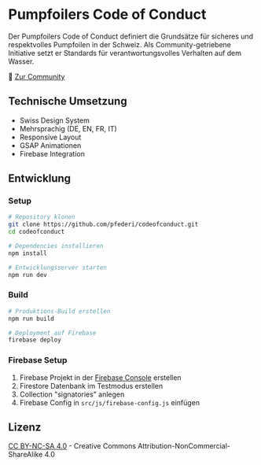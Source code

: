 # Pumpfoilers Code of Conduct

Der Pumpfoilers Code of Conduct definiert die Grundsätze für sicheres und respektvolles Pumpfoilen in der Schweiz. Als Community-getriebene Initiative setzt er Standards für verantwortungsvolles Verhalten auf dem Wasser.

🌊 [Zur Community](https://pumpfoiling.community)

## Technische Umsetzung

- Swiss Design System
- Mehrsprachig (DE, EN, FR, IT)
- Responsive Layout
- GSAP Animationen
- Firebase Integration

## Entwicklung

### Setup

```bash
# Repository klonen
git clone https://github.com/pfederi/codeofconduct.git
cd codeofconduct

# Dependencies installieren
npm install

# Entwicklungsserver starten
npm run dev
```

### Build

```bash
# Produktions-Build erstellen
npm run build

# Deployment auf Firebase
firebase deploy
```

### Firebase Setup

1. Firebase Projekt in der [Firebase Console](https://console.firebase.google.com/) erstellen
2. Firestore Datenbank im Testmodus erstellen
3. Collection "signatories" anlegen
4. Firebase Config in `src/js/firebase-config.js` einfügen

## Lizenz

[CC BY-NC-SA 4.0](https://creativecommons.org/licenses/by-nc-sa/4.0/) - Creative Commons Attribution-NonCommercial-ShareAlike 4.0